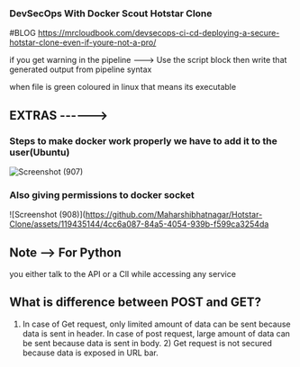 ### DevSecOps With Docker Scout Hotstar Clone

#BLOG
https://mrcloudbook.com/devsecops-ci-cd-deploying-a-secure-hotstar-clone-even-if-youre-not-a-pro/


 if you get warning in the pipeline ---> Use the script block then write that generated output from pipeline syntax

 when file is green coloured in linux that means its executable


## EXTRAS ------>

### Steps to make docker work properly we have to add it to the user(Ubuntu)
![Screenshot (907)](https://github.com/Maharshibhatnagar/Hotstar-Clone/assets/119435144/466e77c8-8813-4a90-b3d9-558aa2d3e8de)

### Also giving permissions to docker socket
![Screenshot (908)](https://github.com/Maharshibhatnagar/Hotstar-Clone/assets/119435144/4cc6a087-84a5-4054-939b-f599ca3254da

## Note --> For Python
you either talk to the API or a ClI while accessing any service

## What is difference between POST and GET?
1) In case of Get request, only limited amount of data can be sent because data is sent in header. In case of post request, large amount of data can be sent because data is sent in body. 2) Get request is not secured because data is exposed in URL bar.

